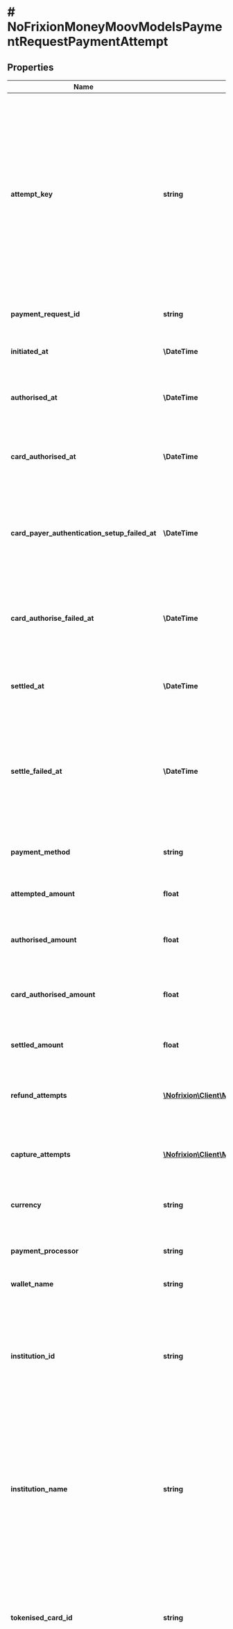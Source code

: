 # # NoFrixionMoneyMoovModelsPaymentRequestPaymentAttempt

## Properties

Name | Type | Description | Notes
------------ | ------------- | ------------- | -------------
**attempt_key** | **string** | For pay by bank attempts this is the ID that gets set on all the events (initiate,  callback, webhook and settlement) for the same attempt. For cards and lightning different  fields are used to group payment request events. | [optional]
**payment_request_id** | **string** | The ID of the payment request the result is for. | [optional]
**initiated_at** | **\DateTime** | Timestamp the payment was initiated at. | [optional]
**authorised_at** | **\DateTime** | If the attempt was authorised this is the timestamp it occurred at. | [optional]
**card_authorised_at** | **\DateTime** | If the card payment attempt was authorised this is the timestamp it occurred at. | [optional]
**card_payer_authentication_setup_failed_at** | **\DateTime** | If the card payment attempt authorisation was not succesfully set up  this is the timestamp it occurred at. | [optional]
**card_authorise_failed_at** | **\DateTime** | If the card payment attempt was not succesfully authorised this is the timestamp  it occurred at. | [optional]
**settled_at** | **\DateTime** | If the PISP attempt was settled this is the timestamp it occurred at. | [optional]
**settle_failed_at** | **\DateTime** | If the PISP attempt failed to settled after the expected settlement time this  is the timestamp the failure was recorded at. | [optional]
**payment_method** | **string** | The payment type for the received money. | [optional]
**attempted_amount** | **float** | The payment amount attempted. | [optional]
**authorised_amount** | **float** | The payment amount that was authorised by the payer. | [optional]
**card_authorised_amount** | **float** | The card payment amount that was authorised by the payer. | [optional]
**settled_amount** | **float** | The funds that were received from the payer. | [optional]
**refund_attempts** | [**\Nofrixion\Client\Model\NoFrixionMoneyMoovModelsPaymentRequestRefundAttempt[]**](NoFrixionMoneyMoovModelsPaymentRequestRefundAttempt.md) | The refund attempts associated with this payment attempt. | [optional]
**capture_attempts** | [**\Nofrixion\Client\Model\NoFrixionMoneyMoovModelsPaymentRequestCaptureAttempt[]**](NoFrixionMoneyMoovModelsPaymentRequestCaptureAttempt.md) | The card capture attempts associated with this payment attempt. | [optional]
**currency** | **string** | The authorised payment currency. | [optional]
**payment_processor** | **string** | The card processor that was used for the payment event. | [optional]
**wallet_name** | **string** |  | [optional]
**institution_id** | **string** | Where available this is the ID of the institution used by the payer. For example in PIS attempts  this will be the ID of the bank the payer used for the attempt. | [optional]
**institution_name** | **string** | Where available this is the name of the institution used by the payer. For example,  in PIS attempts this will be the name of the bank the payer used for the attempt. | [optional]
**tokenised_card_id** | **string** | For card payments the merchant can request a reusable token for this payer and  use it to submit subsequent merchant initiated payments. | [optional]
**reconciled_transaction_id** | **string** | When the payment attempt is settled (only relevant for non-card payments) this is the payin transaction that  the payment request event was reconciled with. | [optional]
**pisp_authorisation_failed_at** | **\DateTime** | Timestamp for PSIP bank authorisation error or failure. | [optional]
**status** | **string** |  | [optional] [readonly]

[[Back to Model list]](../../README.md#models) [[Back to API list]](../../README.md#endpoints) [[Back to README]](../../README.md)
